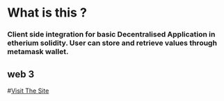 # What is this ?
### Client side integration for basic Decentralised Application in etherium solidity. User can store and retrieve values through metamask wallet.

## web 3


#[Visit The Site](https://mrajay1.github.io/basic_DApp_ethereum_/)
